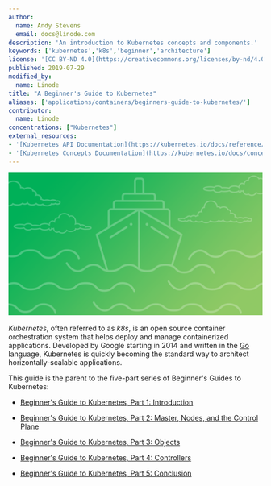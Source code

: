 ```yaml
---
author:
  name: Andy Stevens
  email: docs@linode.com
description: 'An introduction to Kubernetes concepts and components.'
keywords: ['kubernetes','k8s','beginner','architecture']
license: '[CC BY-ND 4.0](https://creativecommons.org/licenses/by-nd/4.0)'
published: 2019-07-29
modified_by:
  name: Linode
title: "A Beginner's Guide to Kubernetes"
aliases: ['applications/containers/beginners-guide-to-kubernetes/']
contributor:
  name: Linode
concentrations: ["Kubernetes"]
external_resources:
- '[Kubernetes API Documentation](https://kubernetes.io/docs/reference/generated/kubernetes-api/v1.13/)'
- '[Kubernetes Concepts Documentation](https://kubernetes.io/docs/concepts/)'
---
```


![A Beginner's Guide to Kubernetes](beginners-guide-to-kubernetes.png "A Beginner's Guide to Kubernetes")

*Kubernetes*, often referred to as *k8s*, is an open source container orchestration system that helps deploy and manage containerized applications. Developed by Google starting in 2014 and written in the [Go](http://golang.org) language, Kubernetes is quickly becoming the standard way to architect horizontally-scalable applications.

This guide is the parent to the five-part series of Beginner's Guides to Kubernetes:

 - [Beginner's Guide to Kubernetes, Part 1: Introduction](/docs/applications/containers/kubernetes/beginners-guide-to-kubernetes-part-1-introduction/)

 - [Beginner's Guide to Kubernetes, Part 2: Master, Nodes, and the Control Plane](/docs/applications/containers/kubernetes/beginners-guide-to-kubernetes-part-2-master-nodes-control-plane/)

 - [Beginner's Guide to Kubernetes, Part 3: Objects](/docs/applications/containers/kubernetes/beginners-guide-to-kubernetes-part-3-objects/)

 - [Beginner's Guide to Kubernetes, Part 4: Controllers](/docs/applications/containers/kubernetes/beginners-guide-to-kubernetes-part-4-controllers/)

 - [Beginner's Guide to Kubernetes, Part 5: Conclusion](/docs/applications/containers/kubernetes/beginners-guide-to-kubernetes-part-5-conclusion/)